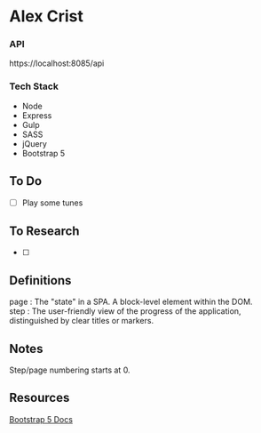 # Alex Crist



### API
https://localhost:8085/api

### Tech Stack
- Node
- Express
- Gulp
- SASS
- jQuery
- Bootstrap 5

## To Do
- [ ] Play some tunes

## To Research
- [ ]

## Definitions
page : The "state" in a SPA. A block-level element within the DOM.<br>
step : The user-friendly view of the progress of the application, distinguished by clear titles or markers.<br>

## Notes
<p>Step/page numbering starts at 0.</p>

## Resources
[Bootstrap 5 Docs](https://getbootstrap.com/docs/5.0/getting-started/introduction/)<br>
